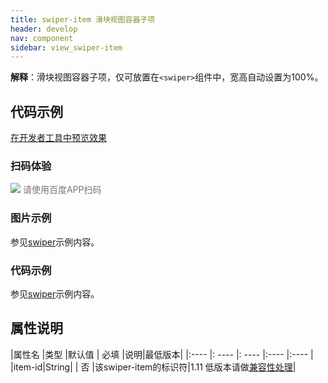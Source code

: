 ```yaml
---
title: swiper-item 滑块视图容器子项
header: develop
nav: component
sidebar: view_swiper-item
---
```

 

**解释**：滑块视图容器子项，仅可放置在`<swiper>`组件中，宽高自动设置为100%。


## 代码示例

<a href="swanide://fragment/5c70c59c82510ef6ee6aeba665d5dbbb1577360676452" title="在开发者工具中预览效果" target="_self">在开发者工具中预览效果</a>

### 扫码体验

<div class='scan-code-container'>
    <img src="https://b.bdstatic.com/miniapp/assets/images/doc_demo/swiper.png" class="demo-qrcode-image" />
    <font color=#777 12px>请使用百度APP扫码</font>
</div>


###  图片示例 

参见[swiper](https://smartprogram.baidu.com/docs/develop/component/view_swiper/)示例内容。

###  代码示例 

参见[swiper](https://smartprogram.baidu.com/docs/develop/component/view_swiper/)示例内容。

##  属性说明 

|属性名 |类型  |默认值  | 必填 |说明|最低版本|
|:---- |: ---- |: ---- |:---- |:---- |
|item-id|String| | 否 |该swiper-item的标识符|1.11 低版本请做<a href="https://smartprogram.baidu.com/docs/develop/swan/compatibility/">兼容性处理</a>|
